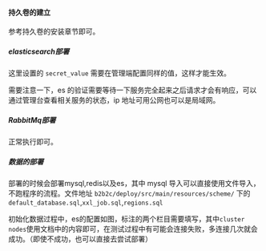 #### 持久卷的建立

参考持久卷的安装章节即可。

##### elasticsearch部署

这里设置的 `secret_value` 需要在管理端配置同样的值，这样才能生效。

需要注意一下，es 的验证需要等待一下服务完全起来之后请求才会有响应，可以通过管理台查看相关服务的状态，ip 地址可用公网也可以是局域网。

##### RabbitMq部署

正常执行即可。

##### 数据的部署

部署的时候会部署mysql,redis以及es，其中 mysql 导入可以直接使用文件导入，不跑程序的流程。文件地址 `b2b2c/deploy/src/main/resources/scheme/` 下的 `default_database.sql`,`xxl_job.sql`,`regions.sql`

初始化数据过程中，es的配置如图，标注的两个栏目需要填写，其中`cluster nodes`使用文档中的内容即可，在测试过程中有可能会连接失败，多连接几次就会成功。（即使不成功，也可以直接去尝试部署）